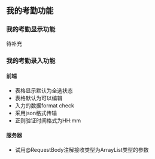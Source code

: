 ## 我的考勤功能

### 我的考勤显示功能
待补充
### 我的考勤录入功能

#### 前端
* 表格显示默认为全选状态
* 表格默认为可以编辑
* 入力的数据format check
* 采用json格式传输
* 正则验证时间格式为HH:mm

#### 服务器
* 试用@RequestBody注解接收类型为ArrayList类型的参数
